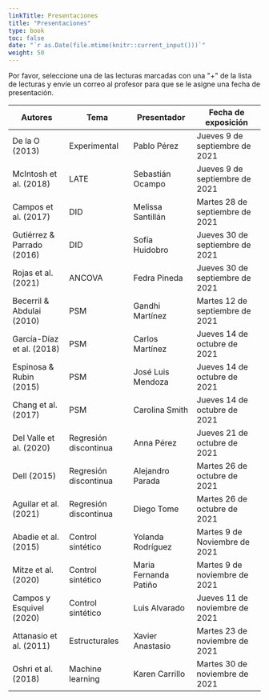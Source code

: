 ```yaml
---
linkTitle: Presentaciones
title: "Presentaciones"
type: book
toc: false
date: "`r as.Date(file.mtime(knitr::current_input()))`"
weight: 50
---
```


Por favor, seleccione una de las lecturas marcadas con una "+" de la lista de lecturas y envíe un correo al profesor para que se le asigne una fecha de presentación.

| **Autores** | **Tema** | **Presentador** | **Fecha de exposición** |
| --- | --- | --- | --- |
| De la O (2013) | Experimental | Pablo Pérez | Jueves 9 de septiembre de 2021 |
| McIntosh et al. (2018) | LATE | Sebastián Ocampo | Jueves 9 de septiembre de 2021 |
| Campos et al. (2017) | DID | Melissa Santillán | Martes 28 de septiembre de 2021 |
| Gutiérrez & Parrado (2016) | DID   | Sofía Huidobro | Jueves 30 de septiembre de 2021 |
| Rojas et al. (2021) | ANCOVA | Fedra Pineda | Jueves 30 de septiembre de 2021 |
| Becerril & Abdulai (2010) | PSM | Gandhi Martínez | Martes 12 de septiembre de 2021 |
|García-Díaz et al. (2018) | PSM |Carlos Martínez | Jueves 14 de octubre de 2021 |
| Espinosa & Rubin (2015) | PSM | José Luis Mendoza | Jueves 14 de octubre de 2021 |
| Chang et al. (2017) | PSM | Carolina Smith | Jueves 14 de octubre de 2021 |
| Del Valle et al. (2020)| Regresión discontinua | Anna Pérez | Jueves 21 de octubre de 2021 |
| Dell (2015) | Regresión discontinua   | Alejandro Parada | Martes 26 de octubre de 2021 |
| Aguilar et al. (2021) | Regresión discontinua | Diego Tome | Martes 26 de octubre de 2021 |
| Abadie et al. (2015) | Control sintético | Yolanda Rodríguez | Martes 9 de Noviembre de 2021 |
| Mitze et al. (2020)| Control sintético | Maria Fernanda Patiño | Martes 9 de noviembre de 2021 |
| Campos y Esquivel (2020) | Control sintético | Luis Alvarado | Jueves 11 de noviembre de 2021 |
| Attanasio et al. (2011) | Estructurales | Xavier Anastasio | Martes 23 de noviembre de 2021|
| Oshri et al. (2018) | Machine learning | Karen Carrillo | Martes 30 de noviembre de 2021 |



